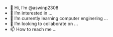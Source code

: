 - 👋 Hi, I’m @aswinp2308
- 👀 I’m interested in ...
- 🌱 I’m currently learning computer enginering ...
- 💞️ I’m looking to collaborate on ...
- 📫 How to reach me ...

<!---
aswinp2308/aswinp2308 is a ✨ special ✨ repository because its `README.md` (this file) appears on your GitHub profile.
You can click the Preview link to take a look at your changes.
--->
